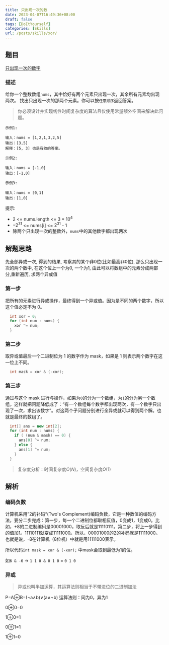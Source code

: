 ```yaml
---
title: 只出现一次的数
date: 2023-04-07T16:49:36+08:00
draft: false
tags: [DoItYourself]
categories: [Skills]
url: /posts/skills/xor/
---
```


## 题目
[只出现一次的数字](https://leetcode.cn/problems/single-number-iii)
### 描述
给你一个整数数组`nums`，其中恰好有两个元素只出现一次，其余所有元素均出现两次。 找出只出现一次的那两个元素。你可以按`任意顺序`返回答案。
>你必须设计并实现线性时间复杂度的算法且仅使用常量额外空间来解决此问题。

`示例1:`
```
输入：nums = [1,2,1,3,2,5]
输出：[3,5]
解释：[5, 3] 也是有效的答案。
```
`示例2:`
```
输入：nums = [-1,0]
输出：[-1,0]
```
`示例3:`
```
输入：nums = [0,1]
输出：[1,0]
```
提示:
* 2 <= nums.length <= 3 * $10^4$
* $-2^{31}$ <= nums[i] <= $2^{31}$ - 1
* 除两个只出现一次的整数外，`nums`中的其他数字都出现两次

## 解题思路
先全部异或一次, 得到的结果, 考察其的某个非0位(比如最高非0位), 那么只出现一次的两个数中, 在这个位上一个为0, 一个为1, 由此可以将数组中的元素分成两部分,重新遍历, 求两个异或值
### 第一步
把所有的元素进行异或操作，最终得到一个异或值。因为是不同的两个数字，所以这个值必定不为 0。
```Java
  int xor = 0;
  for (int num : nums) {
    xor ^= num;
  } 
```
### 第二步
取异或值最后一个二进制位为 1 的数字作为 mask，如果是 1 则表示两个数字在这一位上不同。
```Java
  int mask = xor & (-xor);
```
### 第三步
通过与这个 mask 进行与操作，如果为`0`的分为一个数组，为`1`的分为另一个数组。这样就把问题降低成了：“有一个数组每个数字都出现两次，有一个数字只出现了一次，求出该数字”。对这两个子问题分别进行全异或就可以得到两个解。也就是最终的数组了。
```Java
  int[] ans = new int[2];
  for (int num : nums) {
    if ( (num & mask) == 0) {
      ans[0] ^= num;
    } else {
      ans[1] ^= num;
    }
  }
```
>复杂度分析：时间复杂度*O*(*N*)，空间复杂度*O*(1) 
## 解析
### 编码负数
计算机采用”2的补码“(Two's Complement)编码负数，它是一种数值的编码方法，要分二步完成：第一步，每一个二进制位都取相反值，0变成1，1变成0。比如，+8的二进制编码是00001000，取反后就是11110111。第二步，将上一步得到的值加1。11110111就变成11111000。所以，00001000的2的补码就是11111000。也就是说，-8在计算机（8位机）中就是用11111000表示。

所以代码`int mask = xor & (-xor);` 中mask会取到最低为1的位。

如`6 & -6` -> `1 1 0 & 0 1 0` = `0 1 0`

### 异或
> 异或也叫半加运算，其运算法则相当于不带进位的二进制加法

P=A⊕B=(¬a∧b)∨(a∧¬b)
运算法则：同为0，异为1

0⊕0=0

1⊕0=1

0⊕1=1

1⊕1=0

